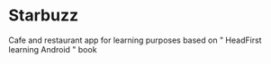 # Starbuzz
Cafe and restaurant app for learning purposes based on " HeadFirst learning Android " book  

